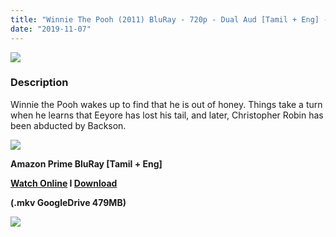 ```yaml
---
title: "Winnie The Pooh (2011) BluRay - 720p - Dual Aud [Tamil + Eng] - x264 - 450MB"
date: "2019-11-07"
---
```


[![](https://1.bp.blogspot.com/-5bvkE8ay5Qs/XWj6gxrqc4I/AAAAAAAAAus/jRXLqweESvkCTk-YZqH2YLnJqP90ymIZQCLcBGAs/s1600/Winnie{b8a364002d926d3aca32f3ec825ae7357d4ebac136c9e710ceab7780ff78f81a}2BThe{b8a364002d926d3aca32f3ec825ae7357d4ebac136c9e710ceab7780ff78f81a}2BPooh{b8a364002d926d3aca32f3ec825ae7357d4ebac136c9e710ceab7780ff78f81a}2B2011.jpg)](https://1.bp.blogspot.com/-5bvkE8ay5Qs/XWj6gxrqc4I/AAAAAAAAAus/jRXLqweESvkCTk-YZqH2YLnJqP90ymIZQCLcBGAs/s1600/Winnie{b8a364002d926d3aca32f3ec825ae7357d4ebac136c9e710ceab7780ff78f81a}2BThe{b8a364002d926d3aca32f3ec825ae7357d4ebac136c9e710ceab7780ff78f81a}2BPooh{b8a364002d926d3aca32f3ec825ae7357d4ebac136c9e710ceab7780ff78f81a}2B2011.jpg)

### Description

Winnie the Pooh wakes up to find that he is out of honey. Things take a turn when he learns that Eeyore has lost his tail, and later, Christopher Robin has been abducted by Backson.

[![](https://1.bp.blogspot.com/-fai1ZuUwnbA/XIjy2aT4irI/AAAAAAAAANw/WFW0YRK47_8GLAt3pPBSzBk0GJA6Mk5fgCPcBGAYYCw/s1600/torrborder.gif)](https://1.bp.blogspot.com/-fai1ZuUwnbA/XIjy2aT4irI/AAAAAAAAANw/WFW0YRK47_8GLAt3pPBSzBk0GJA6Mk5fgCPcBGAYYCw/s1600/torrborder.gif)

**Amazon Prime BluRay \[Tamil + Eng\]**

**[Watch Online](https://toonnetworktamilvideos.blogspot.com/p/winnie-pooh-2011.html) I [Download](https://drive.google.com/file/d/1Ut1-fPpdUBAKpM78bMplRGTpu4VpPjGq/view)**

**(.mkv GoogleDrive 479MB)**

[![](https://1.bp.blogspot.com/-fai1ZuUwnbA/XIjy2aT4irI/AAAAAAAAANw/WFW0YRK47_8GLAt3pPBSzBk0GJA6Mk5fgCPcBGAYYCw/s1600/torrborder.gif)](https://1.bp.blogspot.com/-fai1ZuUwnbA/XIjy2aT4irI/AAAAAAAAANw/WFW0YRK47_8GLAt3pPBSzBk0GJA6Mk5fgCPcBGAYYCw/s1600/torrborder.gif)
